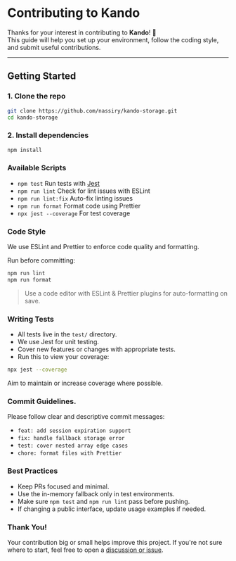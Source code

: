 # Contributing to Kando

Thanks for your interest in contributing to **Kando**! 🎉  
This guide will help you set up your environment, follow the coding style, and submit useful contributions.

---

## Getting Started

### 1. Clone the repo

```bash
git clone https://github.com/nassiry/kando-storage.git
cd kando-storage
```

### 2. Install dependencies

```bash
npm install
```

### Available Scripts

- `npm test` Run tests with [Jest](https://jestjs.io/)
- `npm run lint` Check for lint issues with ESLint
- `npm run lint:fix` Auto-fix linting issues
- `npm run format` Format code using Prettier 
- `npx jest --coverage` For test coverage

### Code Style
We use ESLint and Prettier to enforce code quality and formatting.

Run before committing:

```bash
npm run lint
npm run format
```
> Use a code editor with ESLint & Prettier plugins for auto-formatting on save.

### Writing Tests

- All tests live in the `test/` directory.
- We use Jest for unit testing.
- Cover new features or changes with appropriate tests.
- Run this to view your coverage:

```bash
npx jest --coverage
```
Aim to maintain or increase coverage where possible.

### Commit Guidelines.

Please follow clear and descriptive commit messages:

- `feat: add session expiration support`
- `fix: handle fallback storage error`
- `test: cover nested array edge cases`
- `chore: format files with Prettier`

### Best Practices

- Keep PRs focused and minimal.
- Use the in-memory fallback only in test environments.
- Make sure `npm test` and `npm run lint` pass before pushing.
- If changing a public interface, update usage examples if needed.

### Thank You!
Your contribution big or small helps improve this project.
If you're not sure where to start, feel free to open a [discussion or issue](https://github.com/nassiry/kando-storage/issues).